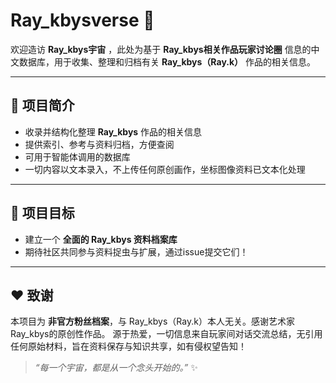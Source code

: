 # Ray_kbysverse 🌌

欢迎造访 **Ray_kbys宇宙** ，此处为基于 **Ray_kbys相关作品玩家讨论圈** 信息的中文数据库，用于收集、整理和归档有关 **Ray_kbys（Ray.k）** 作品的相关信息。  

---
## 📖 项目简介
- 收录并结构化整理 **Ray_kbys** 作品的相关信息  
- 提供索引、参考与资料归档，方便查阅  
- 可用于智能体调用的数据库
- 一切内容以文本录入，不上传任何原创画作，坐标图像资料已文本化处理

---
## 🚀 项目目标
- 建立一个 **全面的 Ray_kbys 资料档案库**  
- 期待社区共同参与资料捉虫与扩展，通过issue提交它们！

---
## ❤ 致谢
本项目为 **非官方粉丝档案**，与 Ray_kbys（Ray.k）本人无关。感谢艺术家Ray_kbys的原创性作品。
源于热爱，一切信息来自玩家间对话交流总结，无引用任何原始材料，旨在资料保存与知识共享，如有侵权望告知！

> *“每一个宇宙，都是从一个念头开始的。”* ✨
